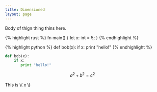 ```yaml
---
title: Dimensioned
layout: page
---
```


Body of thign thing thins here.

{% highlight rust %}
fn main() {
   let x: int = 5;
}
{% endhighlight %}

{% highlight python %}
def bob(x):
    if x:
       print "hello!"
{% endhighlight %}

``` python
def bob(x):
    if x:
       print "hello!"
```

$$a^2 + b^2 = c^2$$

This is \\( x \\)
